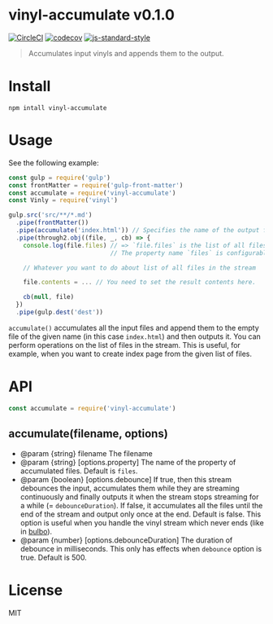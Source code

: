 # vinyl-accumulate v0.1.0

[![CircleCI](https://circleci.com/gh/kt3k/vinyl-accumulate.svg?style=svg)](https://circleci.com/gh/kt3k/vinyl-accumulate)
[![codecov](https://codecov.io/gh/kt3k/vinyl-accumulate/branch/master/graph/badge.svg)](https://codecov.io/gh/kt3k/vinyl-accumulate)
[![js-standard-style](https://img.shields.io/badge/code%20style-standard-brightgreen.svg)](http://standardjs.com/)

> Accumulates input vinyls and appends them to the output.

# Install

    npm intall vinyl-accumulate

# Usage

See the following example:

```js
const gulp = require('gulp')
const frontMatter = require('gulp-front-matter')
const accumulate = require('vinyl-accumulate')
const Vinly = require('vinyl')

gulp.src('src/**/*.md')
  .pipe(frontMatter())
  .pipe(accumulate('index.html')) // Specifies the name of the output file.
  .pipe(through2.obj((file, _, cb) => {
    console.log(file.files) // => `file.files` is the list of all files from the upstream
                            // The property name `files` is configurable by the `property` option.

    // Whatever you want to do about list of all files in the stream

    file.contents = ... // You need to set the result contents here.

    cb(null, file)
  })
  .pipe(gulp.dest('dest'))
```

`accumulate()` accumulates all the input files and append them to the empty file of the given name (in this case `index.html`) and then outputs it. You can perform operations on the list of files in the stream. This is useful, for example, when you want to create index page from the given list of files.

# API

```js
const accumulate = require('vinyl-accumulate')
```

## accumulate(filename, options)

- @param {string} filename The filename
- @param {string} [options.property] The name of the property of accumulated files. Default is `files`.
- @param {boolean} [options.debounce] If true, then this stream debounces the input, accumulates them while they are streaming continuously and finally outputs it when the stream stops streaming for a while (= `debounceDuration`). If false, it accumulates all the files until the end of the stream and output only once at the end. Default is false. This option is useful when you handle the vinyl stream which never ends (like in [bulbo][bulbo]).
- @param {number} [options.debounceDuration] The duration of debounce in milliseconds. This only has effects when `debounce` option is true. Default is 500.

# License

MIT

[bulbo]: https://github.com/kt3k/bulbo
